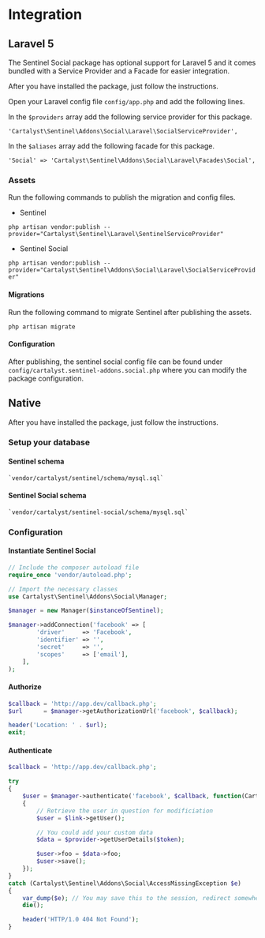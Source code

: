 # Integration

## Laravel 5

The Sentinel Social package has optional support for Laravel 5 and it comes bundled with a
Service Provider and a Facade for easier integration.

After you have installed the package, just follow the instructions.

Open your Laravel config file `config/app.php` and add the following lines.

In the `$providers` array add the following service provider for this package.

	'Cartalyst\Sentinel\Addons\Social\Laravel\SocialServiceProvider',

In the `$aliases` array add the following facade for this package.

	'Social' => 'Cartalyst\Sentinel\Addons\Social\Laravel\Facades\Social',

### Assets

Run the following commands to publish the migration and config files.

- Sentinel

`php artisan vendor:publish --provider="Cartalyst\Sentinel\Laravel\SentinelServiceProvider"`

- Sentinel Social

`php artisan vendor:publish --provider="Cartalyst\Sentinel\Addons\Social\Laravel\SocialServiceProvider"`

#### Migrations

Run the following command to migrate Sentinel after publishing the assets.

`php artisan migrate`

#### Configuration

After publishing, the sentinel social config file can be found under `config/cartalyst.sentinel-addons.social.php` where you can modify the package configuration.

## Native

After you have installed the package, just follow the instructions.

### Setup your database

#### Sentinel schema

	`vendor/cartalyst/sentinel/schema/mysql.sql`

#### Sentinel Social schema

	`vendor/cartalyst/sentinel-social/schema/mysql.sql`

### Configuration

#### Instantiate Sentinel Social

```php
// Include the composer autoload file
require_once 'vendor/autoload.php';

// Import the necessary classes
use Cartalyst\Sentinel\Addons\Social\Manager;

$manager = new Manager($instanceOfSentinel);

$manager->addConnection('facebook' => [
		'driver'     => 'Facebook',
		'identifier' => '',
		'secret'     => '',
		'scopes'     => ['email'],
	],
);
```

#### Authorize

```php
$callback = 'http://app.dev/callback.php';
$url      = $manager->getAuthorizationUrl('facebook', $callback);

header('Location: ' . $url);
exit;
```

#### Authenticate

```php
$callback = 'http://app.dev/callback.php';

try
{
	$user = $manager->authenticate('facebook', $callback, function(Cartalyst\Sentinel\Addons\Social\Models\LinkInterface $link, $provider, $token, $slug)
	{
		// Retrieve the user in question for modificiation
		$user = $link->getUser();

		// You could add your custom data
		$data = $provider->getUserDetails($token);

		$user->foo = $data->foo;
		$user->save();
	});
}
catch (Cartalyst\Sentinel\Addons\Social\AccessMissingException $e)
{
	var_dump($e); // You may save this to the session, redirect somewhere
	die();

	header('HTTP/1.0 404 Not Found');
}
```
